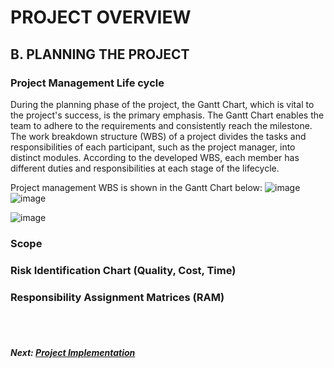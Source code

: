 # PROJECT OVERVIEW
## B. PLANNING THE PROJECT

### Project Management Life cycle

During the planning phase of the project, the Gantt Chart, which is vital to the project's success, is the primary emphasis. The Gantt Chart enables the team to adhere to the requirements and consistently reach the milestone. The work breakdown structure (WBS) of a project divides the tasks and responsibilities of each participant, such as the project manager, into distinct modules. According to the developed WBS, each member has different duties and responsibilities at each stage of the lifecycle.

Project management WBS is shown in the Gantt Chart below:
![image](https://user-images.githubusercontent.com/94745847/209503930-20a7a2ad-0ed3-4736-8c73-0a307f20f7b1.png)
![image](https://user-images.githubusercontent.com/94745847/209503968-fc561afa-f2d9-4598-9aed-5b5f652a36d0.png)

![image](https://user-images.githubusercontent.com/94745847/209530404-bee0a3cf-1124-4b82-af22-7d9db1bfc30c.png)




### Scope

### Risk Identification Chart (Quality, Cost, Time)

### Responsibility Assignment Matrices (RAM)

<br><br>
##### Next: [Project Implementation](C-PROJECT_IMPLEMENTATION.md)









 
